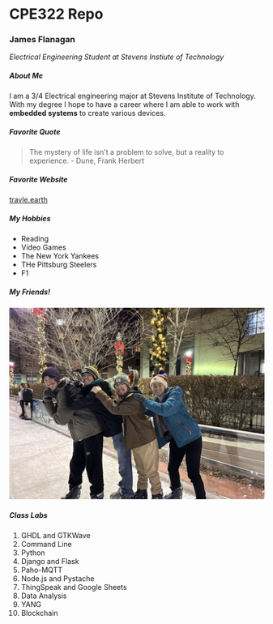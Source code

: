 # CPE322 Repo
### James Flanagan
_Electrical Engineering Student at Stevens Instiute of Technology_

##### About Me

I am a 3/4 Electrical engineering major at Stevens Institute of Technology. With my degree I hope to have a career where I am able to work with **embedded systems** to create various devices.

##### Favorite Quote

> The mystery of life isn't a problem to solve, but a reality to experience. - Dune, Frank Herbert

##### Favorite Website

[travle.earth](https://travle.earth/)

##### My Hobbies
- Reading
- Video Games
- The New York Yankees
- THe Pittsburg Steelers
- F1

##### My Friends!
![Picture of Me with my friends](./assets/readme/friends.jpg)

##### Class Labs
1. GHDL and GTKWave
2. Command Line
3. Python
4. Django and Flask
5. Paho-MQTT
6. Node.js and Pystache
7. ThingSpeak and Google Sheets
8. Data Analysis
9. YANG
10. Blockchain




